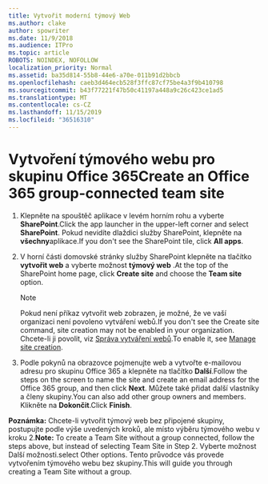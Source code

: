 ```yaml
---
title: Vytvořit moderní týmový Web
ms.author: clake
author: spowriter
ms.date: 11/9/2018
ms.audience: ITPro
ms.topic: article
ROBOTS: NOINDEX, NOFOLLOW
localization_priority: Normal
ms.assetid: ba35d814-55b8-44e6-a70e-011b91d2bbcb
ms.openlocfilehash: caeb3d464ecb528f3ffc87cf75be4a3f9b410798
ms.sourcegitcommit: b43f77221f47b50c41197a448a9c26c423ce1ad5
ms.translationtype: MT
ms.contentlocale: cs-CZ
ms.lasthandoff: 11/15/2019
ms.locfileid: "36516310"
---
```

# <a name="create-an-office-365-group-connected-team-site"></a><span data-ttu-id="0953f-102">Vytvoření týmového webu pro skupinu Office 365</span><span class="sxs-lookup"><span data-stu-id="0953f-102">Create an Office 365 group-connected team site</span></span>

1. <span data-ttu-id="0953f-103">Klepněte na spouštěč aplikace v levém horním rohu a vyberte **SharePoint**.</span><span class="sxs-lookup"><span data-stu-id="0953f-103">Click the app launcher in the upper-left corner and select **SharePoint**.</span></span> <span data-ttu-id="0953f-104">Pokud nevidíte dlaždici služby SharePoint, klepněte na **všechny**aplikace.</span><span class="sxs-lookup"><span data-stu-id="0953f-104">If you don't see the SharePoint tile, click **All apps**.</span></span>
    
2. <span data-ttu-id="0953f-105">V horní části domovské stránky služby SharePoint klepněte na tlačítko **vytvořit web** a vyberte možnost **týmový web** .</span><span class="sxs-lookup"><span data-stu-id="0953f-105">At the top of the SharePoint home page, click **Create site** and choose the **Team site** option.</span></span> 
    
    > [!NOTE]
    > <span data-ttu-id="0953f-106">Pokud není příkaz vytvořit web zobrazen, je možné, že ve vaší organizaci není povoleno vytváření webů.</span><span class="sxs-lookup"><span data-stu-id="0953f-106">If you don't see the Create site command, site creation may not be enabled in your organization.</span></span> <span data-ttu-id="0953f-107">Chcete-li ji povolit, viz [Správa vytváření webů](https://go.microsoft.com/fwlink/?linkid=2009644).</span><span class="sxs-lookup"><span data-stu-id="0953f-107">To enable it, see [Manage site creation](https://go.microsoft.com/fwlink/?linkid=2009644).</span></span> 
  
3. <span data-ttu-id="0953f-108">Podle pokynů na obrazovce pojmenujte web a vytvořte e-mailovou adresu pro skupinu Office 365 a klepněte na tlačítko **Další**.</span><span class="sxs-lookup"><span data-stu-id="0953f-108">Follow the steps on the screen to name the site and create an email address for the Office 365 group, and then click **Next**.</span></span> <span data-ttu-id="0953f-109">Můžete také přidat další vlastníky a členy skupiny.</span><span class="sxs-lookup"><span data-stu-id="0953f-109">You can also add other group owners and members.</span></span> <span data-ttu-id="0953f-110">Klikněte na **Dokončit**.</span><span class="sxs-lookup"><span data-stu-id="0953f-110">Click **Finish**.</span></span>
  
 <span data-ttu-id="0953f-111">**Poznámka:** Chcete-li vytvořit týmový web bez připojené skupiny, postupujte podle výše uvedených kroků, ale místo výběru týmového webu v kroku 2.</span><span class="sxs-lookup"><span data-stu-id="0953f-111">**Note:** To create a Team Site without a group connected, follow the steps above, but instead of selecting Team Site in Step 2.</span></span> <span data-ttu-id="0953f-112">Vyberte možnost Další možnosti.</span><span class="sxs-lookup"><span data-stu-id="0953f-112">select Other options.</span></span> <span data-ttu-id="0953f-113">Tento průvodce vás provede vytvořením týmového webu bez skupiny.</span><span class="sxs-lookup"><span data-stu-id="0953f-113">This will guide you through creating a Team Site without a group.</span></span> 
    

